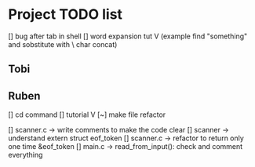 # Project TODO list

[] bug after tab in shell
[] word expansion tut V (example find "something" and sobstitute with \ char concat)

## Tobi

## Ruben

[] cd command
[] tutorial V
[~] make file refactor

[] scanner.c -> write comments to make the code clear
[] scanner -> understand extern struct eof_token
[] scanner.c -> refactor to return only one time &eof_token
[] main.c -> read_from_input(): check and comment everything
